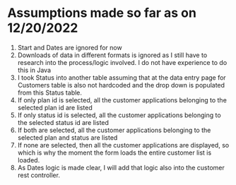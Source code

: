 # Assumptions made so far as on 12/20/2022
1. Start and Dates are ignored for now
2. Downloads of data in different formats is ignored as I still have to research into the process/logic involved. I do not have experience to do this in Java
3. I took Status into another table assuming that at the data entry page for Customers table is also not hardcoded and the drop down is populated from this Status table.
4. If only plan id is selected, all the customer applications belonging to the selected plan id are listed
5. If only status id is selected, all the customer applications belonging to the selected status id are listed
6. If both are selected, all the customer applications belonging to the selected plan and status are listed
7. If none are selected, then all the customer applications are displayed, so which is why the moment the form loads the entire customer list is loaded.
8. As Dates logic is made clear, I will add that logic also into the customer rest controller.
